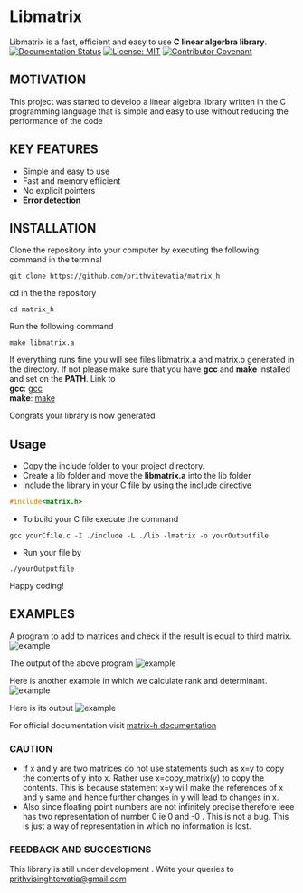 # Libmatrix

Libmatrix is a fast, efficient and easy to use **C linear algerbra library**.  
[![Documentation Status](https://readthedocs.org/projects/matrix-h/badge/?version=latest)](https://matrix-h.readthedocs.io/en/latest/?badge=latest)
[![License: MIT](https://img.shields.io/badge/License-MIT-yellow.svg)](https://opensource.org/licenses/MIT)
[![Contributor Covenant](https://img.shields.io/badge/Contributor%20Covenant-v2.0%20adopted-ff69b4.svg)](https://github.com/prithvitewatia/matrix_h/blob/master/CODE_OF_CONDUCT.md)

## MOTIVATION

This project was started to develop a linear algebra library written in the C programming language
that is simple and easy to use without reducing the performance of the code

## KEY FEATURES

- Simple and easy to use
- Fast and memory efficient
- No explicit pointers
- **Error detection**

## INSTALLATION

Clone the repository into your computer by executing the following command in the terminal 
```
git clone https://github.com/prithvitewatia/matrix_h
```

cd in the the repository
```
cd matrix_h
```

Run the following command
```
make libmatrix.a
```

If everything runs fine you will see files libmatrix.a and matrix.o generated in the directory.
If not please make sure that you have **gcc** and **make** installed and set on the **PATH**.
Link to  
**gcc**: [gcc](https://sourceforge.net/projects/mingw-w64/)  
**make**: [make](https://sourceforge.net/projects/gnuwin32/files/make/3.81/make-3.81.exe/download?use_mirror=excellmedia&download=)

Congrats your library is now generated

## Usage
- Copy the include folder to your project directory.
- Create a lib folder and move the **libmatrix.a** into the lib folder
- Include the library in your C file by using the include directive
```C
#include<matrix.h>
```
- To build your C file execute the command
```
gcc yourCfile.c -I ./include -L ./lib -lmatrix -o yourOutputfile
```
- Run your file by
```
./yourOutputfile
```

Happy coding!

## EXAMPLES

A program to add to matrices and check if the result is equal to third matrix.
![example](https://github.com/prithvitewatia/matrix_h/blob/master/doc_images/matrix_add_example_code.png?raw=true)

The output of the above program
![example](https://github.com/prithvitewatia/matrix_h/blob/master/doc_images/matrix_add_output.png?raw=true)

Here is another example in which we calculate rank and determinant.
![example](https://github.com/prithvitewatia/matrix_h/blob/master/doc_images/rank_det_example.png?raw=true)

Here is its output
![example](https://github.com/prithvitewatia/matrix_h/blob/master/doc_images/rank_det_output.png?raw=true)

For official documentation visit [matrix-h documentation](https://matrix-h.readthedocs.io/en/latest/?badge=latest)

### CAUTION
- If x and y are two matrices do not use statements such as x=y to copy the contents of y into x.
Rather use x=copy_matrix(y) to copy the contents. This is because statement x=y will make the references of
x and y same and hence further changes in y will lead to changes in x.
- Also since floating point numbers are not infinitely precise therefore ieee has two representation of 
number 0 ie 0 and -0 . This is not a bug. This is just a way of representation in which no information is lost.

### FEEDBACK AND SUGGESTIONS
This library is still under development .
Write your queries to prithvisinghtewatia@gmail.com

